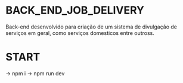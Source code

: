 # BACK_END_JOB_DELIVERY
Back-end desenvolvido para criação de um sistema de divulgação de serviços em geral, como serviços domesticos entre outross.


# START

 -> npm i
 -> npm run dev
